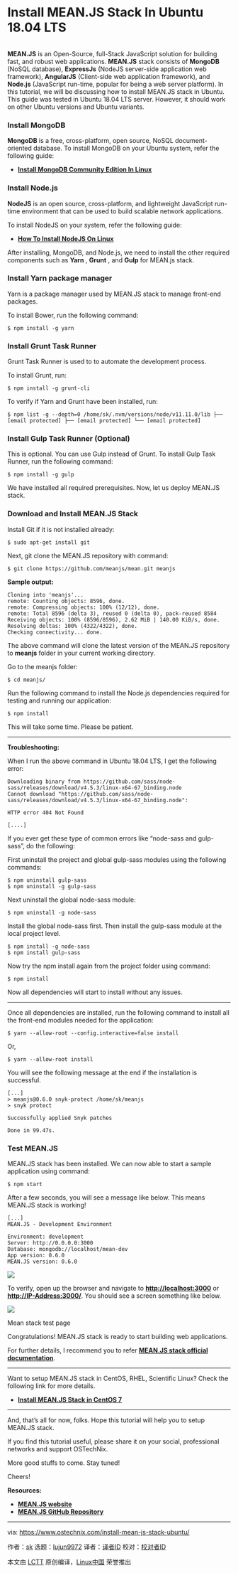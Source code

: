 [#]: collector: (lujun9972)
[#]: translator: ( )
[#]: reviewer: ( )
[#]: publisher: ( )
[#]: url: ( )
[#]: subject: (Install MEAN.JS Stack In Ubuntu 18.04 LTS)
[#]: via: (https://www.ostechnix.com/install-mean-js-stack-ubuntu/)
[#]: author: (sk https://www.ostechnix.com/author/sk/)

Install MEAN.JS Stack In Ubuntu 18.04 LTS
======

![Install MEAN.JS Stack][1]

**MEAN.JS** is an Open-Source, full-Stack JavaScript solution for building fast, and robust web applications. **MEAN.JS** stack consists of **MongoDB** (NoSQL database), **ExpressJs** (NodeJS server-side application web framework), **AngularJS** (Client-side web application framework), and **Node.js** (JavaScript run-time, popular for being a web server platform). In this tutorial, we will be discussing how to install MEAN.JS stack in Ubuntu. This guide was tested in Ubuntu 18.04 LTS server. However, it should work on other Ubuntu versions and Ubuntu variants.

### Install MongoDB

**MongoDB** is a free, cross-platform, open source, NoSQL document-oriented database. To install MongoDB on your Ubuntu system, refer the following guide:

  * [**Install MongoDB Community Edition In Linux**][2]



### Install Node.js

**NodeJS** is an open source, cross-platform, and lightweight JavaScript run-time environment that can be used to build scalable network applications.

To install NodeJS on your system, refer the following guide:

  * [**How To Install NodeJS On Linux**][3]



After installing, MongoDB, and Node.js, we need to install the other required components such as **Yarn** , **Grunt** , and **Gulp** for MEAN.js stack.

### Install Yarn package manager

Yarn is a package manager used by MEAN.JS stack to manage front-end packages.

To install Bower, run the following command:

```
$ npm install -g yarn
```

### Install Grunt Task Runner

Grunt Task Runner is used to to automate the development process.

To install Grunt, run:

```
$ npm install -g grunt-cli
```

To verify if Yarn and Grunt have been installed, run:

```
$ npm list -g --depth=0 /home/sk/.nvm/versions/node/v11.11.0/lib ├── [email protected] ├── [email protected] └── [email protected]
```

### Install Gulp Task Runner (Optional)

This is optional. You can use Gulp instead of Grunt. To install Gulp Task Runner, run the following command:

```
$ npm install -g gulp
```

We have installed all required prerequisites. Now, let us deploy MEAN.JS stack.

### Download and Install MEAN.JS Stack

Install Git if it is not installed already:

```
$ sudo apt-get install git
```

Next, git clone the MEAN.JS repository with command:

```
$ git clone https://github.com/meanjs/mean.git meanjs
```

**Sample output:**

```
Cloning into 'meanjs'... 
remote: Counting objects: 8596, done. 
remote: Compressing objects: 100% (12/12), done. 
remote: Total 8596 (delta 3), reused 0 (delta 0), pack-reused 8584 Receiving objects: 100% (8596/8596), 2.62 MiB | 140.00 KiB/s, done. 
Resolving deltas: 100% (4322/4322), done. 
Checking connectivity... done.
```

The above command will clone the latest version of the MEAN.JS repository to **meanjs** folder in your current working directory.

Go to the meanjs folder:

```
$ cd meanjs/
```

Run the following command to install the Node.js dependencies required for testing and running our application:

```
$ npm install
```

This will take some time. Please be patient.

* * *

**Troubleshooting:**

When I run the above command in Ubuntu 18.04 LTS, I get the following error:

```
Downloading binary from https://github.com/sass/node-sass/releases/download/v4.5.3/linux-x64-67_binding.node 
Cannot download "https://github.com/sass/node-sass/releases/download/v4.5.3/linux-x64-67_binding.node":

HTTP error 404 Not Found

[....]
```

If you ever get these type of common errors like “node-sass and gulp-sass”, do the following:

First uninstall the project and global gulp-sass modules using the following commands:

```
$ npm uninstall gulp-sass 
$ npm uninstall -g gulp-sass
```

Next uninstall the global node-sass module:

```
$ npm uninstall -g node-sass
```

Install the global node-sass first. Then install the gulp-sass module at the local project level.

```
$ npm install -g node-sass 
$ npm install gulp-sass
```

Now try the npm install again from the project folder using command:

```
$ npm install
```

Now all dependencies will start to install without any issues.

* * *

Once all dependencies are installed, run the following command to install all the front-end modules needed for the application:

```
$ yarn --allow-root --config.interactive=false install
```

Or,

```
$ yarn --allow-root install
```

You will see the following message at the end if the installation is successful.

```
[...]
> meanjs@0.6.0 snyk-protect /home/sk/meanjs
> snyk protect

Successfully applied Snyk patches

Done in 99.47s.
```

### Test MEAN.JS

MEAN.JS stack has been installed. We can now able to start a sample application using command:

```
$ npm start
```

After a few seconds, you will see a message like below. This means MEAN.JS stack is working!

```
[...]
MEAN.JS - Development Environment

Environment: development
Server: http://0.0.0.0:3000
Database: mongodb://localhost/mean-dev
App version: 0.6.0
MEAN.JS version: 0.6.0
```

![][4]

To verify, open up the browser and navigate to **<http://localhost:3000>** or **<http://IP-Address:3000/>**. You should see a screen something like below.

![][5]

Mean stack test page

Congratulations! MEAN.JS stack is ready to start building web applications.

For further details, I recommend you to refer **[MEAN.JS stack official documentation][6]**.

* * *

Want to setup MEAN.JS stack in CentOS, RHEL, Scientific Linux? Check the following link for more details.

  * **[Install MEAN.JS Stack in CentOS 7][7]**



* * *

And, that’s all for now, folks. Hope this tutorial will help you to setup MEAN.JS stack.

If you find this tutorial useful, please share it on your social, professional networks and support OSTechNix.

More good stuffs to come. Stay tuned!

Cheers!

**Resources:**

  * **[MEAN.JS website][8]**
  * [**MEAN.JS GitHub Repository**][9]





--------------------------------------------------------------------------------

via: https://www.ostechnix.com/install-mean-js-stack-ubuntu/

作者：[sk][a]
选题：[lujun9972][b]
译者：[译者ID](https://github.com/译者ID)
校对：[校对者ID](https://github.com/校对者ID)

本文由 [LCTT](https://github.com/LCTT/TranslateProject) 原创编译，[Linux中国](https://linux.cn/) 荣誉推出

[a]: https://www.ostechnix.com/author/sk/
[b]: https://github.com/lujun9972
[1]: data:image/gif;base64,R0lGODlhAQABAIAAAAAAAP///yH5BAEAAAAALAAAAAABAAEAAAIBRAA7
[2]: https://www.ostechnix.com/install-mongodb-linux/
[3]: https://www.ostechnix.com/install-node-js-linux/
[4]: http://www.ostechnix.com/wp-content/uploads/2016/03/meanjs.png
[5]: http://www.ostechnix.com/wp-content/uploads/2016/03/mean-stack-test-page.png
[6]: http://meanjs.org/docs.html
[7]: http://www.ostechnix.com/install-mean-js-stack-centos-7/
[8]: http://meanjs.org/
[9]: https://github.com/meanjs/mean
